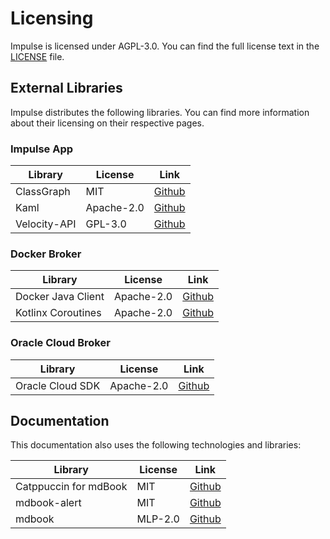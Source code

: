 # Licensing

Impulse is licensed under AGPL-3.0. You can find the full license text in
the [LICENSE](https://github.com/Arson-Club/Impulse/LICENSE.txt) file.

## External Libraries

Impulse distributes the following libraries. You can find more information about their licensing on their respective
pages.

### Impulse App

| Library      | License    | Link                                                             |
|--------------|------------|------------------------------------------------------------------|
| ClassGraph   | MIT        | [Github](https://github.com/classgraph/classgraph)               |
| Kaml         | Apache-2.0 | [Github](https://github.com/charleskorn/kaml)                    |
| Velocity-API | GPL-3.0    | [Github](https://github.com/PaperMC/Velocity?tab=readme-ov-file) |

### Docker Broker

| Library            | License    | Link                                                   |
|--------------------|------------|--------------------------------------------------------|
| Docker Java Client | Apache-2.0 | [Github](https://github.com/docker-java/docker-java)   |
| Kotlinx Coroutines | Apache-2.0 | [Github](https://github.com/Kotlin/kotlinx.coroutines) |

### Oracle Cloud Broker

| Library          | License    | Link                                             |
|------------------|------------|--------------------------------------------------|
| Oracle Cloud SDK | Apache-2.0 | [Github](https://github.com/oracle/oci-java-sdk) |

## Documentation

This documentation also uses the following technologies and libraries:

| Library               | License | Link                                                      |
|-----------------------|---------|-----------------------------------------------------------|
| Catppuccin for mdBook | MIT     | [Github](https://github.com/catppuccin/mdBook)            |
| mdbook-alert          | MIT     | [Github](https://github.com/lambdalisue/rs-mdbook-alerts) |
| mdbook                | MLP-2.0 | [Github](https://github.com/rust-lang/mdBook)             |

